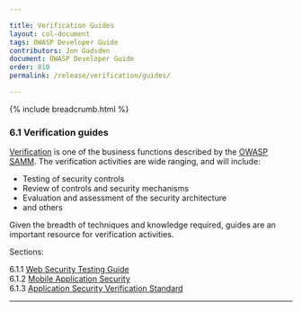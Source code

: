 ```yaml
---

title: Verification Guides
layout: col-document
tags: OWASP Developer Guide
contributors: Jon Gadsden
document: OWASP Developer Guide
order: 810
permalink: /release/verification/guides/

---
```


{% include breadcrumb.html %}

### 6.1 Verification guides

[Verification][sammv] is one of the business functions described by the [OWASP SAMM][samm].
The verification activities are wide ranging, and will include:

* Testing of security controls
* Review of controls and security mechanisms
* Evaluation and assessment of the security architecture
* and others

Given the breadth of techniques and knowledge required, guides are an important resource for verification activities.

Sections:

6.1.1 [Web Security Testing Guide](01-wstg.md)  
6.1.2 [Mobile Application Security](02-mas.md)  
6.1.3 [Application Security Verification Standard](03-asvs.md)  

----

[samm]: https://owaspsamm.org/about/
[sammv]: https://owaspsamm.org/model/verification/

